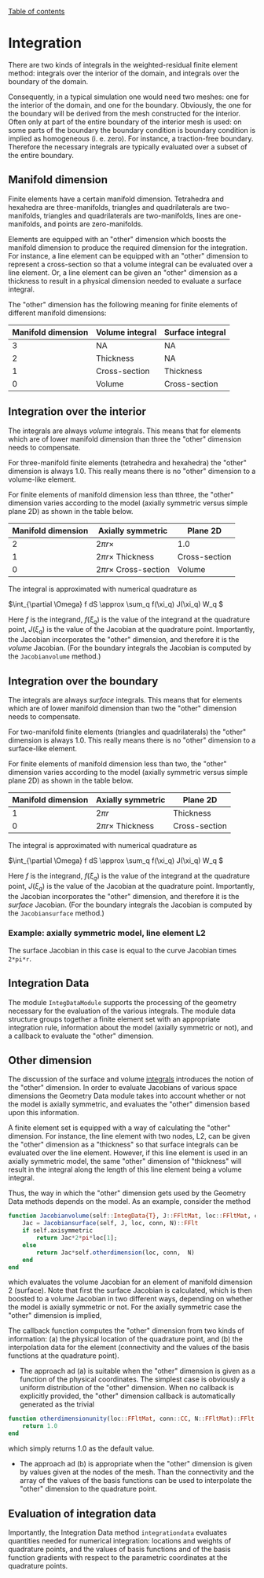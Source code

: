 [Table of contents](https://petrkryslucsd.github.io/FinEtools.jl)

# Integration

There are two kinds of integrals in the weighted-residual finite element method: integrals over the interior  of the domain,  and integrals over the boundary of the domain.

Consequently, in a typical simulation one would need  two meshes: one for the interior  of the domain,  and one for the boundary.
Obviously, the one for the boundary will be derived from the mesh  constructed for the interior.
Often only at part  of the entire boundary  of the interior mesh  is   used:  on some parts of the boundary  the
boundary condition is boundary condition is implied as homogeneous (i. e. zero). For instance, a traction-free boundary. 
Therefore the necessary integrals are typically evaluated over a subset of the entire boundary.

## Manifold dimension

Finite elements  have  a certain manifold dimension.  Tetrahedra  and hexahedra are three-manifolds,
triangles and quadrilaterals are two-manifolds, triangles and quadrilaterals are two-manifolds, 
lines are one-manifolds, and points are zero-manifolds.

Elements are equipped with an "other" dimension which boosts the manifold dimension to produce the required
dimension for  the integration. For instance,  a line element can be equipped with an "other" dimension to represent a cross-section 
so that a volume integral can be evaluated over a line element. Or, a line element can be given 
an "other" dimension as a thickness to result in a physical dimension needed to evaluate a surface integral.

The "other"  dimension  has the following meaning  for finite elements of different manifold dimensions:

| Manifold dimension        | Volume integral           | Surface integral  |
| ------------- | ------------- | ----- |
| 3     | NA | NA |
| 2    | Thickness  |  NA |
| 1 | Cross-section   |  Thickness |
| 0 | Volume   |  Cross-section |


## Integration  over the interior

The integrals are always  *volume* integrals. This means that for elements which are of  lower manifold 
dimension than three the "other"  dimension needs to compensate.

For  three-manifold finite elements (tetrahedra and hexahedra) the "other" dimension is always 1.0.
This really means there is no "other" dimension to a volume-like element.

For  finite elements of manifold dimension  less than tthree, the  "other" dimension varies according 
to the model (axially symmetric versus simple  plane 2D) as shown  in the table below.

| Manifold dimension        | Axially symmetric    | Plane 2D |
| ------------- | ------------- | ----- |
| 2 | $2\pi r\times$  |  1.0 |
| 1 | $2\pi r\times$ Thickness  |  Cross-section |
| 0 | $2\pi r  \times$ Cross-section  |  Volume |  

The integral  is approximated with numerical quadrature as

$\int_{\partial \Omega} f dS \approx \sum_q f(\xi_q) J(\xi_q) W_q $ 

Here $f$ is the integrand, $f(\xi_q)$ is the  value of the integrand  at the quadrature point,
$J(\xi_q)$ is the  value of the Jacobian  at the quadrature point.
Importantly, the Jacobian incorporates the "other" dimension,  and therefore it is the  *volume* 
Jacobian. (For the boundary integrals the Jacobian  is computed by the `Jacobianvolume` method.)

## Integration  over the boundary

The integrals are always  *surface* integrals. This means that for elements which are of  lower manifold 
dimension than two the "other"  dimension needs to compensate.

For  two-manifold finite elements (triangles and quadrilaterals) the "other" dimension is always 1.0.
This really means there is no "other" dimension to a surface-like element.

For  finite elements of manifold dimension  less than two, the  "other" dimension varies according 
to the model (axially symmetric versus simple  plane 2D) as shown  in the table below.

| Manifold dimension        | Axially symmetric    | Plane 2D |
| ------------- | ------------- | ----- |
| 1 | $2\pi r$   |  Thickness |
| 0 | $2\pi r  \times$ Thickness  |  Cross-section |

The integral  is approximated with numerical quadrature as

$\int_{\partial \Omega} f dS \approx \sum_q f(\xi_q) J(\xi_q) W_q $ 

Here $f$ is the integrand, $f(\xi_q)$ is the  value of the integrand  at the quadrature point,
$J(\xi_q)$ is the  value of the Jacobian  at the quadrature point.
Importantly, the Jacobian incorporates the "other" dimension,  and therefore it is the  *surface* 
Jacobian. (For the boundary integrals the Jacobian  is computed by the `Jacobiansurface` method.)

### Example: axially symmetric model, line element L2

The surface Jacobian in this case  is  equal to the curve Jacobian times `2*pi*r`.

## Integration Data 

The  module `IntegDataModule` supports  the processing of  the geometry necessary for the evaluation of the various integrals.
The module data structure  groups together  a finite element set with an appropriate integration rule, information about the model (axially symmetric or not), and a callback to evaluate  the "other" dimension.

## Other dimension

The  discussion of the surface and volume [integrals](integration.html) introduces the notion  of the  "other"  dimension. In order to evaluate Jacobians of various space dimensions  the  Geometry Data module takes into account  whether or not the model is axially symmetric, and evaluates the "other" dimension based upon this information. 

A finite element set is equipped with  a way of  calculating  the "other" dimension.  For instance, the line element with two nodes, L2, can be given  the "other" dimension  as a  "thickness"  so that  surface integrals  can be evaluated over the line element. However, if this line element  is used in an axially symmetric model, the same  "other" dimension  of "thickness"  will result in the integral  along the length of this line element  being a volume integral.

Thus, the way in which the "other"  dimension gets used by the Geometry Data methods depends on the model. As an example, consider  the  method
```julia
function Jacobianvolume(self::IntegData{T}, J::FFltMat, loc::FFltMat, conn::CC, N::FFltMat)::FFlt where {T<:FESet2Manifold, CC<:AbstractArray{FInt}}
    Jac = Jacobiansurface(self, J, loc, conn, N)::FFlt
    if self.axisymmetric
        return Jac*2*pi*loc[1];
    else
        return Jac*self.otherdimension(loc, conn,  N)
    end
end
```
which  evaluates the volume Jacobian  for an element  of manifold dimension  2  (surface). Note that  first  the surface Jacobian  is calculated, which is then boosted to a volume Jacobian in two different ways, depending on whether  the model is axially symmetric or not. For the axially symmetric case  the "other"  dimension is implied, 

The callback function computes the "other" dimension from  two kinds of  information: (a) the physical location  of the quadrature point,  and (b) the interpolation data for the element  (connectivity and the values of the basis functions at the quadrature point). 

- The approach ad (a) is suitable  when the "other" dimension is given as a function of the physical coordinates. The  simplest case is obviously  a uniform distribution of the "other" dimension. When  no  callback is explicitly provided,  the  "other"  dimension  callback is  automatically generated as the trivial
```julia
function otherdimensionunity(loc::FFltMat, conn::CC, N::FFltMat)::FFlt where {CC<:AbstractArray{FInt}}
    return 1.0
end
```
which simply returns 1.0 as the default value.

- The approach ad (b) is appropriate when the "other" dimension  is given by values given at the nodes of the  mesh. Than the connectivity  and  the array of the values of the basis functions  can be used to interpolate the "other"  dimension  to the quadrature point.



## Evaluation of integration data

Importantly, the  Integration Data method `integrationdata` evaluates quantities  needed for numerical integration: locations and weights of quadrature points, and the values of basis functions and of the basis function gradients with respect to the parametric coordinates at the quadrature points.